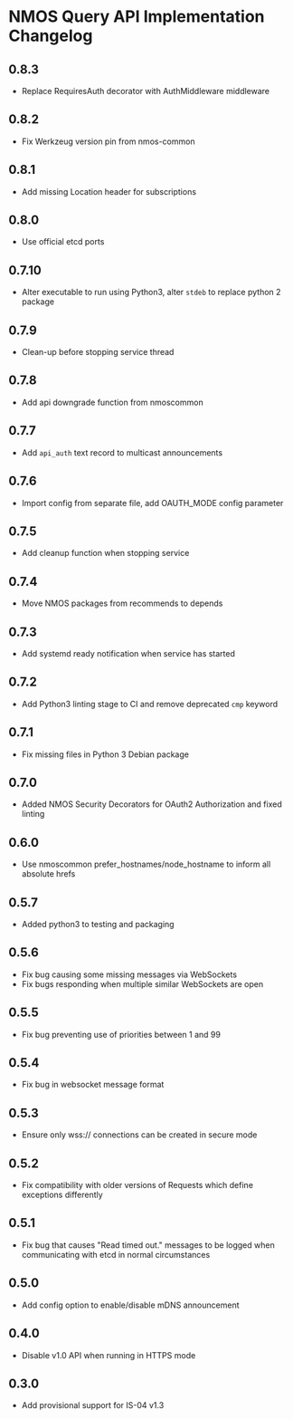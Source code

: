 # NMOS Query API Implementation Changelog

## 0.8.3
- Replace RequiresAuth decorator with AuthMiddleware middleware

## 0.8.2
- Fix Werkzeug version pin from nmos-common

## 0.8.1
- Add missing Location header for subscriptions

## 0.8.0
- Use official etcd ports

## 0.7.10
- Alter executable to run using Python3, alter `stdeb` to replace python 2 package

## 0.7.9
- Clean-up before stopping service thread

## 0.7.8
- Add api downgrade function from nmoscommon

## 0.7.7
- Add `api_auth` text record to multicast announcements

## 0.7.6
- Import config from separate file, add OAUTH_MODE config parameter

## 0.7.5
- Add cleanup function when stopping service

## 0.7.4
- Move NMOS packages from recommends to depends

## 0.7.3
- Add systemd ready notification when service has started

## 0.7.2
- Add Python3 linting stage to CI and remove deprecated `cmp` keyword

## 0.7.1
- Fix missing files in Python 3 Debian package

## 0.7.0
- Added NMOS Security Decorators for OAuth2 Authorization and fixed linting

## 0.6.0
- Use nmoscommon prefer_hostnames/node_hostname to inform all absolute hrefs

## 0.5.7
- Added python3 to testing and packaging

## 0.5.6
- Fix bug causing some missing messages via WebSockets
- Fix bugs responding when multiple similar WebSockets are open

## 0.5.5
- Fix bug preventing use of priorities between 1 and 99

## 0.5.4
- Fix bug in websocket message format

## 0.5.3
- Ensure only wss:// connections can be created in secure mode

## 0.5.2
- Fix compatibility with older versions of Requests which define exceptions differently

## 0.5.1
- Fix bug that causes "Read timed out." messages to be logged when communicating with etcd in normal circumstances

## 0.5.0
- Add config option to enable/disable mDNS announcement

## 0.4.0
- Disable v1.0 API when running in HTTPS mode

## 0.3.0
- Add provisional support for IS-04 v1.3
